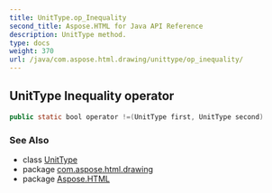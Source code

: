 ```yaml
---
title: UnitType.op_Inequality
second_title: Aspose.HTML for Java API Reference
description: UnitType method. 
type: docs
weight: 370
url: /java/com.aspose.html.drawing/unittype/op_inequality/
---
```

## UnitType Inequality operator

```java
public static bool operator !=(UnitType first, UnitType second)
```

### See Also

* class [UnitType](../)
* package [com.aspose.html.drawing](../../unittype/)
* package [Aspose.HTML](../../../)
